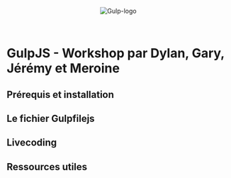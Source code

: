 ﻿<p align="center">
  <img src="https://www.alsacreations.com/xmedia/doc/original/gulp-bann.png" alt="Gulp-logo">
</p>

</br>

# GulpJS - Workshop par Dylan, Gary, Jérémy et Meroine


## Prérequis et installation



## Le fichier Gulpfilejs


## Livecoding

<!-- parler en quelques mots de ce que Gary et Dylan vont présenter -->

## Ressources utiles
